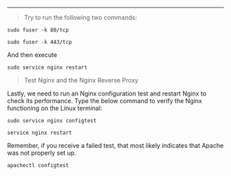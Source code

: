 ###
---

> Try to run the following two commands:
```
sudo fuser -k 80/tcp
```
```
sudo fuser -k 443/tcp
```
And then execute
```
sudo service nginx restart
```


> Test Nginx and the Nginx Reverse Proxy

Lastly, we need to run an Nginx configuration test and restart Nginx to check its performance. 
Type the below command to verify the Nginx functioning on the Linux terminal:
```
sudo service nginx configtest
```

```
service nginx restart
```
Remember, if you receive a failed test, that most likely indicates that Apache was not properly set up.
```
apachectl configtest
```
